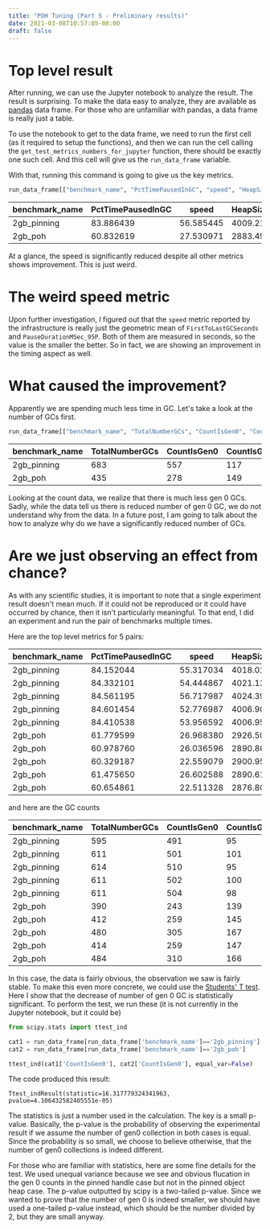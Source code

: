 ```yaml
---
title: "POH Tuning (Part 5 - Preliminary results)"
date: 2021-03-08T10:57:05-08:00
draft: false
---
```

# Top level result
After running, we can use the Jupyter notebook to analyze the result. The result is surprising. To make the data easy to analyze, they are available as [pandas](https://pandas.pydata.org/) data frame. For those who are unfamiliar with pandas, a data frame is really just a table.

To use the notebook to get to the data frame, we need to run the first cell (as it required to setup the functions), and then we can run the cell calling the `get_test_metrics_numbers_for_jupyter` function, there should be exactly one such cell. And this cell will give us the `run_data_frame` variable.

With that, running this command is going to give us the key metrics.

```py
run_data_frame[["benchmark_name", "PctTimePausedInGC", "speed", "HeapSizeBeforeMB_Mean", "HeapSizeAfterMB_Mean"]]
```

|benchmark_name|PctTimePausedInGC|speed    |HeapSizeBeforeMB_Mean|HeapSizeAfterMB_Mean|
|--------------|-----------------|---------|---------------------|--------------------|
|2gb_pinning   |83.886439        |56.585445|4009.213205          |4009.053025         |
|2gb_poh       |60.832619        |27.530971|2883.491157          |2947.730790         |

At a glance, the speed is significantly reduced despite all other metrics shows improvement. This is just weird. 

# The weird speed metric
Upon further investigation, I figured out that the `speed` metric reported by the infrastructure is really just the geometric mean of `FirstToLastGCSeconds` and `PauseDurationMSec_95P`. Both of them are measured in seconds, so the value is the smaller the better. So in fact, we are showing an improvement in the timing aspect as well.

# What caused the improvement?
Apparently we are spending much less time in GC. Let's take a look at the number of GCs first.

```py
run_data_frame[["benchmark_name", "TotalNumberGCs", "CountIsGen0", "CountIsGen1", "CountIsBackground", "CountIsBlockingGen2"]]
```

|benchmark_name|TotalNumberGCs|CountIsGen0|CountIsGen1|CountIsBackground|CountIsBlockingGen2|
|--------------|--------------|-----------|-----------|-----------------|-------------------|
|2gb_pinning   |683           |557        |117        |0                |9                  |
|2gb_poh       |435           |278        |149        |0                |8                  |

Looking at the count data, we realize that there is much less gen 0 GCs. Sadly, while the data tell us there is reduced number of gen 0 GC, we do not understand why from the data. In a future post, I am going to talk about the how to analyze why do we have a significantly reduced number of GCs.

# Are we just observing an effect from chance?
As with any scientific studies, it is important to note that a single experiment result doesn't mean much. If it could not be reproduced or it could have occurred by chance, then it isn't particularly meaningful. To that end, I did an experiment and run the pair of benchmarks multiple times.

Here are the top level metrics for 5 pairs:

|benchmark_name|PctTimePausedInGC|speed    |HeapSizeBeforeMB_Mean|HeapSizeAfterMB_Mean|
|--------------|-----------------|---------|---------------------|--------------------|
|2gb_pinning   |84.152044        |55.317034|4018.010300          |4017.822676         |
|2gb_pinning   |84.332101        |54.444867|4021.135100          |4021.038674         |
|2gb_pinning   |84.561195        |56.717987|4024.397596          |4024.306514         |
|2gb_pinning   |84.601454        |52.776987|4006.901215          |4006.789502         |
|2gb_pinning   |84.410538        |53.956592|4006.952758          |4006.901196         |
|2gb_poh       |61.779599        |26.968380|2926.503793          |2960.753005         |
|2gb_poh       |60.978760        |26.036596|2890.863907          |2940.875974         |
|2gb_poh       |60.329187        |22.559079|2900.956131          |2956.372021         |
|2gb_poh       |61.475650        |26.602588|2890.614196          |2941.809857         |
|2gb_poh       |60.654861        |22.511328|2876.809548          |2932.633737         |

and here are the GC counts

|benchmark_name|TotalNumberGCs|CountIsGen0|CountIsGen1|CountIsBackground|CountIsBlockingGen2|
|--------------|--------------|-----------|-----------|-----------------|-------------------|
|2gb_pinning   |595           |491        |95         |0                |9                  |
|2gb_pinning   |611           |501        |101        |0                |9                  |
|2gb_pinning   |614           |510        |95         |0                |9                  |
|2gb_pinning   |611           |502        |100        |0                |9                  |
|2gb_pinning   |611           |504        |98         |0                |9                  |
|2gb_poh       |390           |243        |139        |0                |8                  |
|2gb_poh       |412           |259        |145        |0                |8                  |
|2gb_poh       |480           |305        |167        |0                |8                  |
|2gb_poh       |414           |259        |147        |0                |8                  |
|2gb_poh       |484           |310        |166        |0                |8                  |

In this case, the data is fairly obvious, the observation we saw is fairly stable. To make this even more concrete, we could use the [Students' T test](https://en.wikipedia.org/wiki/Student%27s_t-test). Here I show that the decrease of number of gen 0 GC is statistically significant. To perform the test, we run these (it is not currently in the Jupyter notebook, but it could be)

```py
from scipy.stats import ttest_ind

cat1 = run_data_frame[run_data_frame['benchmark_name']=='2gb_pinning']
cat2 = run_data_frame[run_data_frame['benchmark_name']=='2gb_poh']

ttest_ind(cat1['CountIsGen0'], cat2['CountIsGen0'], equal_var=False)
```

The code produced this result:

```
Ttest_indResult(statistic=16.317779324341963, pvalue=4.106432582405551e-05)
```

The statistics is just a number used in the calculation. The key is a small p-value. Basically, the p-value is the probability of observing the experimental result if we assume the number of gen0 collection in both cases is equal. Since the probability is so small, we choose to believe otherwise, that the number of gen0 collections is indeed different.

For those who are familiar with statistics, here are some fine details for the test. We used unequal variance because we see and obvious flucation in the gen 0 counts in the pinned handle case but not in the pinned object heap case. The p-value outputted by scipy is a two-tailed p-value. Since we wanted to prove that the number of gen 0 is indeed smaller, we should have used a one-tailed p-value instead, which should be the number divided by 2, but they are small anyway.
